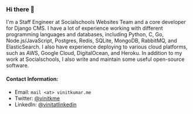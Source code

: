### Hi there 👋

I'm a Staff Engineer at Socialschools Websites Team and a core developer for Django CMS. I have a lot of experience working with different programming languages and databases, including Python, C, Go, Node.js/JavaScript, Postgres, Redis, SQLite, MongoDB, RabbitMQ, and ElasticSearch. I also have experience deploying to various cloud platforms, such as AWS, Google Cloud, DigitalOcean, and Heroku. In addition to my work at Socialschools, I also write and maintain some useful open-source software.

 
#### Contact Information:

- Email: `mail <at> vinitkumar.me`
- Twitter: [@vinitkme](https://twitter.com/vinitkme)
- LinkedIn: [@vinitatlinkedin](https://www.linkedin.com/in/vinitatlinkedin/)  
